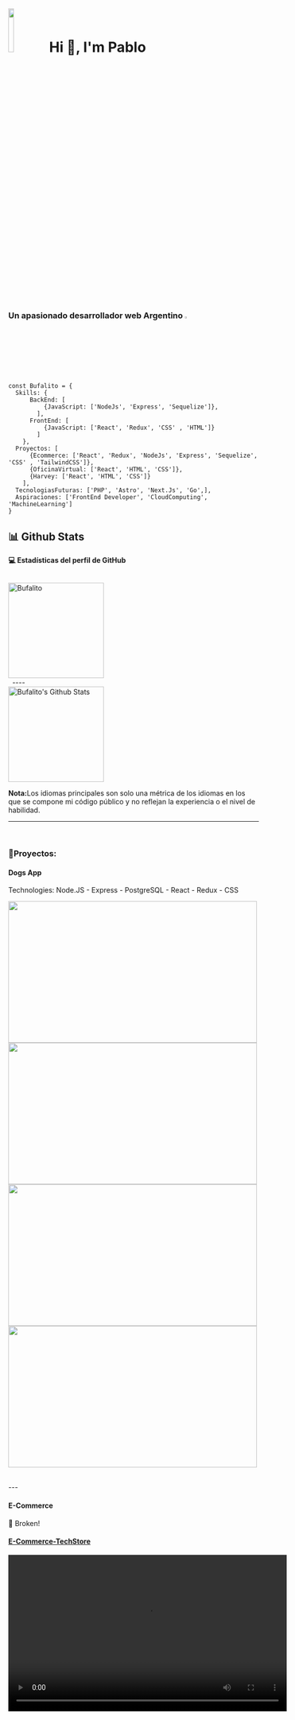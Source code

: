 


<h1><img width="15%" src="https://user-images.githubusercontent.com/93780179/224520431-7bf8d665-32ce-46dc-ae10-44df3ae278cb.jpg"/>
	Hi 👋, I'm Pablo </h1>
<h3> Un apasionado desarrollador web Argentino <img width="3%" src="https://user-images.githubusercontent.com/93780179/224521236-9b99f3e8-532a-4d32-862b-e40df65b7a71.png" /></h3>

```JS
const Bufalito = {
  Skills: {
      BackEnd: [
          {JavaScript: ['NodeJs', 'Express', 'Sequelize']},
        ],
      FrontEnd: [
          {JavaScript: ['React', 'Redux', 'CSS' , 'HTML']}
        ]
    },
  Proyectos: [
      {Ecommerce: ['React', 'Redux', 'NodeJs', 'Express', 'Sequelize', 'CSS' , 'TailwindCSS']},
      {OficinaVirtual: ['React', 'HTML', 'CSS']},
      {Harvey: ['React', 'HTML', 'CSS']}
    ],
  TecnologiasFuturas: ['PHP', 'Astro', 'Next.Js', 'Go',],
  Aspiraciones: ['FrontEnd Developer', 'CloudComputing', 'MachineLearning']
}
```

## 📊 Github Stats



  <summary><b>💻 Estadísticas del perfil de GitHub</b></summary>
  <br/>
  <p>
	 <img src="https://github-readme-stats.vercel.app/api/top-langs?username=Bufalito&langs_count=10&show_icons=true&locale=en&layout=compact&theme=algolia" 		alt="Bufalito" height="192px"/>
<br/>
  &nbsp;
----
<br/>
	<a href="https://github.com/anuraghazra/github-readme-stats">
		<img alt="Bufalito's Github Stats" src="https://github-readme-stats.vercel.app/api?username=Bufalito&show_icons=true&count_private=true&theme=algolia" 			height="192px"/>
	</a>
<br/>
	
  <b>Nota:</b>Los idiomas principales son solo una métrica de los idiomas en los que se compone mi código público y no reflejan la experiencia o el nivel de habilidad.
	
  </p>

----

<br/>



<h3 align="left">📌Proyectos:</h3>
<h4>Dogs App</h4>
<p>Technologies: Node.JS - Express - PostgreSQL - React - Redux - CSS</p>
<p width="100%" display="flex" flex-wrap="wrap" gap="4px">
<a> <img src="https://user-images.githubusercontent.com/93780179/162127006-2b9e8b72-eea3-4618-b0e1-8bdbfdc1d4ef.png" width="500" height="285"> </a>
<a> <img src="https://user-images.githubusercontent.com/93780179/162127015-555f9dd9-f744-4f4f-9b52-ffaf4b6e67eb.png" width="500" height="285"> </a>
<a> <img src="https://user-images.githubusercontent.com/93780179/162127023-29347f98-4f83-4356-8148-0801e4ddda40.png" width="500" height="285"> </a>
<a> <img src="https://user-images.githubusercontent.com/93780179/162127027-c65337b6-1486-4a91-acce-571f60e11985.png" width="500" height="285"> </a>
</p>
<br>
---
<h4>E-Commerce</h4>
<p>💬 Broken!
<h4><a href="https://tech-store-dev.vercel.app/">E-Commerce-TechStore</a></h4>
<video width="560" height="315" src="https://www.youtube.com/watch?v=EAgMrp_CoF0&ab_channel=matiasvaldez" autoplay/>
<br/>
Technologies: Node.JS - Express - PostgreSQL - React - Redux - TailwindCSS</p>
---
<h4>Interactive Rating App</h4>
<p>💬 Finished! 
<h4><a href="https://rating-component-pablo.netlify.app/">Interactive Rating Component</a></h4>
<br>
Technologies: HTML-CSS-SASS-JavaScript</p>
---
<h4>NFT-preview-card-component</h4>
<p>💬 Finished! 
<h4><a href="https://nft-preview-card-component-pablo.netlify.app/">NFT-preview-card-component</a></h4>
<br>
Technologies: HTML-CSS</p>


---

<h3 align="left">📪 How to reach me:</h3>
<p align="left">
Email: <a href="mailto:pablobojanich1@gmail.com">pablobojanich1@gmail.com</a>

Linkedin: <a href="https://www.linkedin.com/in/pablo-mateo-bojanich-developer/" target="blank"><img align="center" src="https://cdn-icons-png.flaticon.com/512/174/174857.png" alt="https://www.linkedin.com/in/pablo-mateo-bojanich-developer/" height="20" width="20" /></a>

</p>
